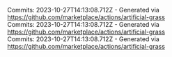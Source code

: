 Commits: 2023-10-27T14:13:08.712Z - Generated via https://github.com/marketplace/actions/artificial-grass
<br>
Commits: 2023-10-27T14:13:08.712Z - Generated via https://github.com/marketplace/actions/artificial-grass
<br>
Commits: 2023-10-27T14:13:08.712Z - Generated via https://github.com/marketplace/actions/artificial-grass
<br>
